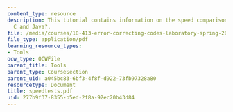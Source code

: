 ```yaml
---
content_type: resource
description: This tutorial contains information on the speed comparisons in MATLAB?,
  C and Java?.
file: /media/courses/18-413-error-correcting-codes-laboratory-spring-2004/277b9f378355b5ed2f8a92ec20b43d84_speedtests.pdf
file_type: application/pdf
learning_resource_types:
- Tools
ocw_type: OCWFile
parent_title: Tools
parent_type: CourseSection
parent_uid: a045bc83-6bf3-4f8f-d922-73fb97328a80
resourcetype: Document
title: speedtests.pdf
uid: 277b9f37-8355-b5ed-2f8a-92ec20b43d84
---
```

